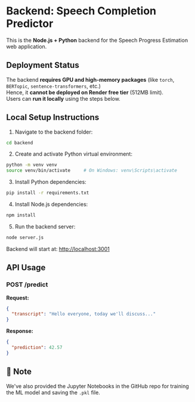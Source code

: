 # Backend: Speech Completion Predictor

This is the **Node.js + Python** backend for the Speech Progress Estimation web application.

## Deployment Status

The backend **requires GPU and high-memory packages** (like `torch`, `BERTopic`, `sentence-transformers`, etc.)  
Hence, it **cannot be deployed on Render free tier** (512MB limit).  
Users can **run it locally** using the steps below.

## Local Setup Instructions

1. Navigate to the backend folder:
```bash
cd backend
```

2. Create and activate Python virtual environment:
```bash
python -m venv venv
source venv/bin/activate     # On Windows: venv\Scripts\activate
```

3. Install Python dependencies:
```bash
pip install -r requirements.txt
```

4. Install Node.js dependencies:
```bash
npm install
```

5. Run the backend server:
```bash
node server.js
```

Backend will start at:
 [http://localhost:3001](http://localhost:3001)

## API Usage

### POST /predict
**Request:**
```json
{
  "transcript": "Hello everyone, today we'll discuss..."
}
```

**Response:**
```json
{
  "prediction": 42.57
}
```

## 📎 Note

We've also provided the Jupyter Notebooks in the GitHub repo for training the ML model and saving the `.pkl` file.
